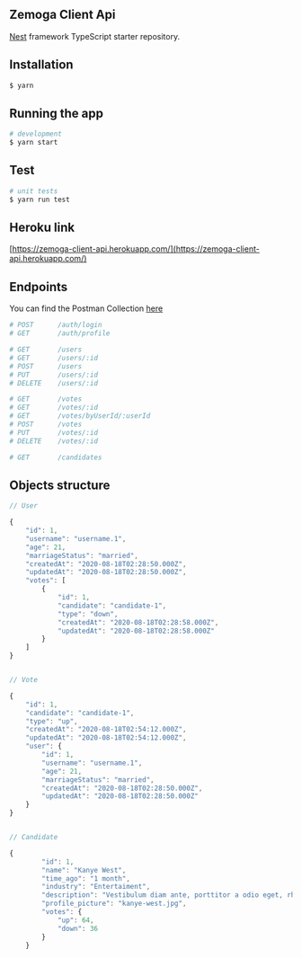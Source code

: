 ## Zemoga Client Api

[Nest](https://github.com/nestjs/nest) framework TypeScript starter repository.

## Installation

```bash
$ yarn
```

## Running the app

```bash
# development
$ yarn start
```

## Test

```bash
# unit tests
$ yarn run test
```

## Heroku link

[https://zemoga-client-api.herokuapp.com/](https://zemoga-client-api.herokuapp.com/)

## Endpoints

You can find the Postman Collection [here](Zemoga-API.postman_collection.json)

```bash
# POST      /auth/login
# GET       /auth/profile

# GET       /users
# GET       /users/:id
# POST      /users
# PUT       /users/:id
# DELETE    /users/:id

# GET       /votes
# GET       /votes/:id
# GET       /votes/byUserId/:userId
# POST      /votes
# PUT       /votes/:id
# DELETE    /votes/:id

# GET       /candidates
```

## Objects structure

```js
// User

{
    "id": 1,
    "username": "username.1",
    "age": 21,
    "marriageStatus": "married",
    "createdAt": "2020-08-18T02:28:50.000Z",
    "updatedAt": "2020-08-18T02:28:50.000Z",
    "votes": [
        {
            "id": 1,
            "candidate": "candidate-1",
            "type": "down",
            "createdAt": "2020-08-18T02:28:58.000Z",
            "updatedAt": "2020-08-18T02:28:58.000Z"
        }
    ]
}


// Vote

{
    "id": 1,
    "candidate": "candidate-1",
    "type": "up",
    "createdAt": "2020-08-18T02:54:12.000Z",
    "updatedAt": "2020-08-18T02:54:12.000Z",
    "user": {
        "id": 1,
        "username": "username.1",
        "age": 21,
        "marriageStatus": "married",
        "createdAt": "2020-08-18T02:28:50.000Z",
        "updatedAt": "2020-08-18T02:28:50.000Z"
    }
}


// Candidate

{
        "id": 1,
        "name": "Kanye West",
        "time_ago": "1 month",
        "industry": "Entertaiment",
        "description": "Vestibulum diam ante, porttitor a odio eget, rhoncus neque. Aenean eu velit libero.",
        "profile_picture": "kanye-west.jpg",
        "votes": {
            "up": 64,
            "down": 36
        }
    }
```
